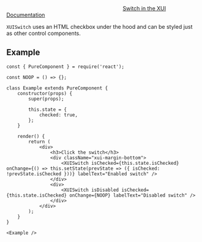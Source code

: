 <div class="xui-margin-vertical">
	<svg focusable="false" class="xui-icon xui-icon-inline xui-blobicon xui-blobicon-large xui-icon-color-blue">
		<use xlink:href="#xui-icon-bookmark" role="presentation"/>
	</svg>
	<a href="../section-building-blocks-controls-switch.html">Switch in the XUI Documentation</a>
</div>

`XUISwitch` uses an HTML checkbox under the hood and can be styled just as other control components.

## Example

```
const { PureComponent } = require('react');

const NOOP = () => {};

class Example extends PureComponent {
	constructor(props) {
		super(props);

		this.state = {
			checked: true,
		};
	}

	render() {
		return (
			<div>
				<h3>Click the switch</h3>
				<div className="xui-margin-bottom">
					<XUISwitch isChecked={this.state.isChecked} onChange={() => this.setState(prevState => ({ isChecked: !prevState.isChecked }))} labelText="Enabled switch" />
				</div>
				<div>
					<XUISwitch isDisabled isChecked={this.state.isChecked} onChange={NOOP} labelText="Disabled switch" />
				</div>
			</div>
		);
	}
}

<Example />
```
